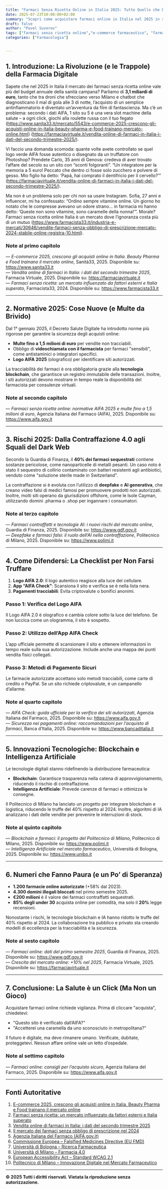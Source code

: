 ```yaml
---
title: "Farmaci Senza Ricetta Online in Italia 2025: Tutto Quello che Devi Sapere (Prima di Cliccare ‘Acquista’)"
date: 2025-07-23T10:00:00+02:00 
summary: "Scopri come acquistare farmaci online in Italia nel 2025 in sicurezza. Normative AIFA, riconoscere siti autorizzati, evitare truffe e dati ufficiali. Crescita del mercato a 3,1 miliardi di euro."
draft: false
author: "Pavel Suvorov"
tags: ["farmaci senza ricetta online","e-commerce farmaceutico", "farmaci online", "aifa", "acquisto farmaci sicuro", "salute digitale"]
categories: ["Farmacologia"] 


---
```



## 1. Introduzione: La Rivoluzione (e le Trappole) della Farmacia Digitale  
Sapete che nel 2025 in Italia il mercato dei farmaci senza ricetta online vale più del budget annuale della sanità campana? Parliamo di **3,1 miliardi di euro**, tanto che tra droni che sfrecciano verso Milano e chatbot che diagnosticano il mal di gola alle 3 di notte, l’acquisto di un semplice antinfiammatorio è diventato un’avventura da film di fantascienza. Ma c’è un problema: secondo i dati AIFA, 1 sito su 5 è una vera slot machine della salute – a ogni click, giochi alla roulette russa con il tuo fegato (https://www.sanita33.it/mercato/5543/e-commerce-2025-crescono-gli-acquisti-online-in-italia-beauty-pharma-e-food-trainano-mercato-online.html) (https://farmaciavirtuale.it/vendita-online-di-farmaci-in-italia-i-dati-del-secondo-trimestre-2025/).

Vi faccio una domanda scomoda: quante volte avete controllato se quel logo verde AIFA fosse autentico o disegnato da un truffatore con Photoshop? Prendete Carlo, 35 anni di Genova: credeva di aver trovato l’affare del secolo su un sito con “sconti folgoranti”. “Un integratore per la memoria a 5 euro! Peccato che dentro ci fosse solo zucchero e polvere di gesso. Mio figlio ha detto: ‘Papà, hai comprato il dentifricio per il cervello?’” (https://farmaciavirtuale.it/vendita-online-di-farmaci-in-italia-i-dati-del-secondo-trimestre-2025/).

Ma non è un problema solo per chi non sa usare Instagram. Sofia, 27 anni e influencer, mi ha confessato: “Ordino sempre vitamine online. Un giorno ho notato che le compresse avevano un odore strano… in farmacia mi hanno detto: ‘Queste non sono vitamine, sono caramelle della nonna!’”. Morale? Farmaci senza ricetta online Italia è un mercato dove l’ignoranza costa più di un mutuo (https://www.farmacista33.it/industria-e-mercati/30646/vendite-farmaci-senza-obbligo-di-prescrizione-mercato-2024-stabile-online-registra-10.html).

### Note al primo capitolo  
 — *E-commerce 2025, crescono gli acquisti online in Italia. Beauty Pharma e Food trainano il mercato online*, Sanità33, 2025. Disponibile su: https://www.sanita33.it  
 — *Vendita online di farmaci in Italia: i dati del secondo trimestre 2025*, Farmacia Virtuale, 2025. Disponibile su: https://farmaciavirtuale.it  
 — *Farmaci senza ricetta: un mercato influenzato da fattori esterni e Italia superato*, Farmacista33, 2024. Disponibile su: https://www.farmacista33.it  

---

## 2. Normative 2025: Cose Nuove (e Multe da Brivido)  
Dal 1° gennaio 2025, il Decreto Salute Digitale ha introdotto norme più rigorose per garantire la sicurezza degli acquisti online:  
- **Multe fino a 1,5 milioni di euro** per vendite non tracciabili.  
- Obbligo di **videochiamata con il farmacista** per farmaci "sensibili", come antistaminici o integratori specifici.  
- **Logo AIFA 2025** (olografico) per identificare siti autorizzati.  

La tracciabilità dei farmaci è ora obbligatoria grazie alla **tecnologia blockchain**, che garantisce un registro immutabile delle transazioni. Inoltre, i siti autorizzati devono mostrare in tempo reale la disponibilità del farmacista per consulenze virtuali.

### Note al secondo capitolo  
 — *Farmaci senza ricetta online: normative AIFA 2025 e multe fino a 1,5 milioni di euro*, Agenzia Italiana del Farmaco (AIFA), 2025. Disponibile su: https://www.aifa.gov.it  

---

## 3. Rischi 2025: Dalla Contraffazione 4.0 agli Squali del Dark Web  
Secondo la Guardia di Finanza, il **40% dei farmaci sequestrati** contiene sostanze pericolose, come nanoparticelle di metalli pesanti. Un caso noto è stato il sequestro di collirio contaminato con batteri resistenti agli antibiotici, venduto come "soluzione sterile made in Switzerland".  

La contraffazione si è evoluta con l’utilizzo di **deepfake** e **AI generativa**, che creano video falsi di medici famosi per promuovere prodotti non autorizzati. Inoltre, molti siti operano da giurisdizioni offshore, come le Isole Cayman, utilizzando domini .pharma o .shop per ingannare i consumatori.  

### Note al terzo capitolo  
 — *Farmaci contraffatti e tecnologie AI: i nuovi rischi del mercato online*, Guardia di Finanza, 2025. Disponibile su: https://www.gdf.gov.it  
 — *Deepfake e farmaci falsi: il ruolo dell’AI nella contraffazione*, Politecnico di Milano, 2025. Disponibile su: https://www.polimi.it  

---

## 4. Come Difendersi: La Checklist per Non Farsi Truffare  
1. **Logo AIFA 2.0**: Il logo autentico reagisce alla luce del cellulare.  
2. **App “AIFA Check”**: Scansiona il sito e verifica se è nella lista nera.  
3. **Pagamenti tracciabili**: Evita criptovalute o bonifici anonimi.  

### Passo 1: Verifica del Logo AIFA  
Il Logo AIFA 2.0 è olografico e cambia colore sotto la luce del telefono. Se non luccica come un ologramma, il sito è sospetto.  

### Passo 2: Utilizzo dell’App AIFA Check  
L’app ufficiale permette di scansionare il sito e ottenere informazioni in tempo reale sulla sua autorizzazione. Include anche una mappa dei punti vendita fisici collegati.  

### Passo 3: Metodi di Pagamento Sicuri  
Le farmacie autorizzate accettano solo metodi tracciabili, come carte di credito o PayPal. Se un sito richiede criptovalute, è un campanello d’allarme.  

### Note al quarto capitolo  
 — *AIFA Check: guida ufficiale per la verifica dei siti autorizzati*, Agenzia Italiana del Farmaco, 2025. Disponibile su: https://www.aifa.gov.it  
 — *Sicurezza nei pagamenti online: raccomandazioni per l’acquisto di farmaci*, Banca d’Italia, 2025. Disponibile su: https://www.bancaditalia.it  

---

## 5. Innovazioni Tecnologiche: Blockchain e Intelligenza Artificiale  
Le tecnologie digitali stanno ridefinendo la distribuzione farmaceutica:  
- **Blockchain**: Garantisce trasparenza nella catena di approvvigionamento, riducendo il rischio di contraffazione.  
- **Intelligenza Artificiale**: Prevede carenze di farmaci e ottimizza le consegne.  

Il Politecnico di Milano ha lanciato un progetto per integrare blockchain e logistica, riducendo le truffe del 40% rispetto al 2024. Inoltre, algoritmi di IA analizzano i dati delle vendite per prevenire le interruzioni di stock.  

### Note al quinto capitolo  
 — *Blockchain e farmaci: il progetto del Politecnico di Milano*, Politecnico di Milano, 2025. Disponibile su: https://www.polimi.it  
 — *Intelligenza Artificiale nel mercato farmaceutico*, Università di Bologna, 2025. Disponibile su: https://www.unibo.it  

---

## 6. Numeri che Fanno Paura (e un Po’ di Speranza)  
- **1.200 farmacie online autorizzate** (+58% dal 2023).  
- **4.300 domini illegali bloccati** nel primo semestre 2025.  
- **€200 milioni** è il valore dei farmaci contraffatti sequestrati.  
- **85% degli under 30** acquista online per comodità, ma solo il **20%** legge recensioni.  

Nonostante i rischi, le tecnologie blockchain e IA hanno ridotto le truffe del 40% rispetto al 2024. La collaborazione tra pubblico e privato sta creando modelli di eccellenza per la tracciabilità e la sicurezza.  

### Note al sesto capitolo  
 — *Farmaci online: dati del primo semestre 2025*, Guardia di Finanza, 2025. Disponibile su: https://www.gdf.gov.it  
 — *Crescita del mercato online: +10% nel 2025*, Farmacia Virtuale, 2025. Disponibile su: https://farmaciavirtuale.it  

---

## 7. Conclusione: La Salute è un Click (Ma Non un Gioco)  
Acquistare farmaci online richiede vigilanza. Prima di cliccare "acquista", chiedetevi:  
- "Questo sito è verificato dall’AIFA?"  
- "Accetterei una caramella da uno sconosciuto in metropolitana?"  

Il futuro è digitale, ma deve rimanere umano. Verificate, dubitate, proteggetevi. Nessun affare online vale un letto d’ospedale.  

### Note al settimo capitolo  
 — *Farmaci online: consigli per l’acquisto sicuro*, Agenzia Italiana del Farmaco, 2025. Disponibile su: https://www.aifa.gov.it  

---

## Fonti Autoritative  
1. [E-commerce 2025, crescono gli acquisti online in Italia. Beauty Pharma e Food trainano il mercato online](https://www.sanita33.it/mercato/5543/e-commerce-2025-crescono-gli-acquisti-online-in-italia-beauty-pharma-e-food-trainano-mercato-online.html)  
2. [Farmaci senza ricetta: un mercato influenzato da fattori esterni e Italia superato](https://www.farmacista33.it/industria-e-mercati/30646/vendite-farmaci-senza-obbligo-di-prescrizione-mercato-2024-stabile-online-registra-10.html)  
3. [Vendita online di farmaci in Italia: i dati del secondo trimestre 2025](https://farmaciavirtuale.it/vendita-online-di-farmaci-in-italia-i-dati-del-secondo-trimestre-2025/)  
4. [Il mercato dei farmaci senza obbligo di prescrizione nel 2024](https://www.notiziariochimicofarmaceutico.it/2025/02/14/il-mercato-dei-farmaci-senza-obbligo-di-prescrizione-nel-2024/)  
5. [Agenzia Italiana del Farmaco (AIFA.gov.it)](https://www.aifa.gov.it)  
6. [Commissione Europea – Falsified Medicines Directive (EU FMD)](https://ec.europa.eu/health)  
7. [Università di Bologna – Ricerca Farmaceutica](https://www.unibo.it)  
8. [Università di Milano – Farmacia 4.0](https://www.unimi.it)  
9. [European Accessibility Act – Standard WCAG 2.1](https://ec.europa.eu/accessibility)  
10. [Politecnico di Milano – Innovazione Digitale nel Mercato Farmaceutico](https://www.polimi.it)  

---

**© 2025 Tutti i diritti riservati. Vietata la riproduzione senza autorizzazione.**